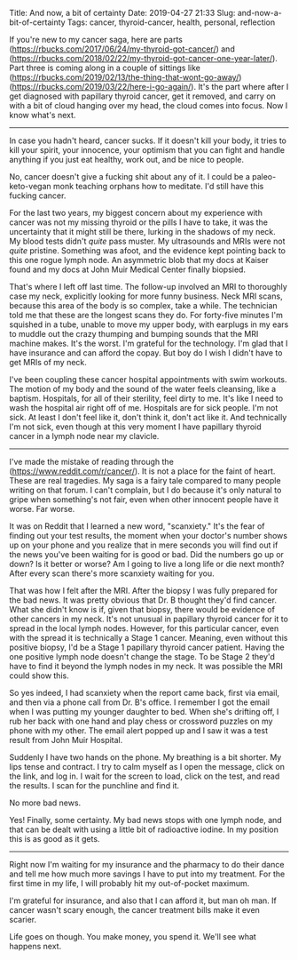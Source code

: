 Title: And now, a bit of certainty
Date: 2019-04-27 21:33
Slug: and-now-a-bit-of-certainty
Tags: cancer, thyroid-cancer, health, personal, reflection

If you're new to my cancer saga, here are parts (https://rbucks.com/2017/06/24/my-thyroid-got-cancer/) and (https://rbucks.com/2018/02/22/my-thyroid-got-cancer-one-year-later/). Part three is coming along in a couple of sittings like (https://rbucks.com/2019/02/13/the-thing-that-wont-go-away/) (https://rbucks.com/2019/03/22/here-i-go-again/). It's the part where after I get diagnosed with papillary thyroid cancer, get it removed, and carry on with a bit of cloud hanging over my head, the cloud comes into focus. Now I know what's next. 

---

In case you hadn't heard, cancer sucks. If it doesn't kill your body, it tries to kill your spirit, your innocence, your optimism that you can fight and handle anything if you just eat healthy, work out, and be nice to people. 

No, cancer doesn't give a fucking shit about any of it. I could be a paleo-keto-vegan monk teaching orphans how to meditate. I'd still have this fucking cancer. 

For the last two years, my biggest concern about my experience with cancer was not my missing thyroid or the pills I have to take, it was the uncertainty that it might still be there, lurking in the shadows of my neck. My blood tests didn't *quite* pass muster. My ultrasounds and MRIs were not *quite* pristine. Something was afoot, and the evidence kept pointing back to this one rogue lymph node. An asymmetric blob that my docs at Kaiser found and my docs at John Muir Medical Center finally biopsied. 

That's where I left off last time. The follow-up involved an MRI to thoroughly case my neck, explicitly looking for more funny business. Neck MRI scans, because this area of the body is so complex, take a while. The technician told me that these are the longest scans they do. For forty-five minutes I'm squished in a tube, unable to move my upper body, with earplugs in my ears to muddle out the crazy thumping and bumping sounds that the MRI machine makes. It's the worst. I'm grateful for the technology. I'm glad that I have insurance and can afford the copay. But boy do I wish I didn't have to get MRIs of my neck. 

I've been coupling these cancer hospital appointments with swim workouts. The motion of my body and the sound of the water feels cleansing, like a baptism. Hospitals, for all of their sterility, feel dirty to me. It's like I need to wash the hospital air right off of me. Hospitals are for sick people. I'm not sick. At least I don't feel like it, don't think it, don't act like it. And technically I'm not sick, even though at this very moment I have papillary thyroid cancer in a lymph node near my clavicle. 

---

I've made the mistake of reading through the (https://www.reddit.com/r/cancer/). It is not a place for the faint of heart. These are real tragedies. My saga is a fairy tale compared to many people writing on that forum. I can't complain, but I do because it's only natural to gripe when something's not fair, even when other innocent people have it worse. Far worse. 

It was on Reddit that I learned a new word, "scanxiety." It's the fear of finding out your test results, the moment when your doctor's number shows up on your phone and you realize that in mere seconds you will find out if the news you've been waiting for is good or bad. Did the numbers go up or down? Is it better or worse? Am I going to live a long life or die next month? After every scan there's more scanxiety waiting for you. 

That was how I felt after the MRI. After the biopsy I was fully prepared for the bad news. It was pretty obvious that Dr. B thought they'd find cancer. What she didn't know is if, given that biopsy, there would be evidence of other cancers in my neck. It's not unusual in papillary thyroid cancer for it to spread in the local lymph nodes. However, for this particular cancer, even with the spread it is technically a Stage 1 cancer. Meaning, even without this positive biopsy, I'd be a Stage 1 papillary thyroid cancer patient. Having the one positive lymph node doesn't change the stage. To be Stage 2 they'd have to find it beyond the lymph nodes in my neck. It was possible the MRI could show this. 

So yes indeed, I had scanxiety when the report came back, first via email, and then via a phone call from Dr. B's office. I remember I got the email when I was putting my younger daughter to bed. When she's drifting off, I rub her back with one hand and play chess or crossword puzzles on my phone with my other. The email alert popped up and I saw it was a test result from John Muir Hospital. 

Suddenly I have two hands on the phone. My breathing is a bit shorter. My lips tense and contract. I try to calm myself as I open the message, click on the link, and log in. I wait for the screen to load, click on the test, and read the results. I scan for the punchline and find it. 

No more bad news. 

Yes! Finally, some certainty. My bad news stops with one lymph node, and that can be dealt with using a little bit of radioactive iodine. In my position this is as good as it gets.

---

Right now I'm waiting for my insurance and the pharmacy to do their dance and tell me how much more savings I have to put into my treatment. For the first time in my life, I will probably hit my out-of-pocket maximum. 

I'm grateful for insurance, and also that I can afford it, but man oh man. If cancer wasn't scary enough, the cancer treatment bills make it even scarier. 

Life goes on though. You make money, you spend it. We'll see what happens next.